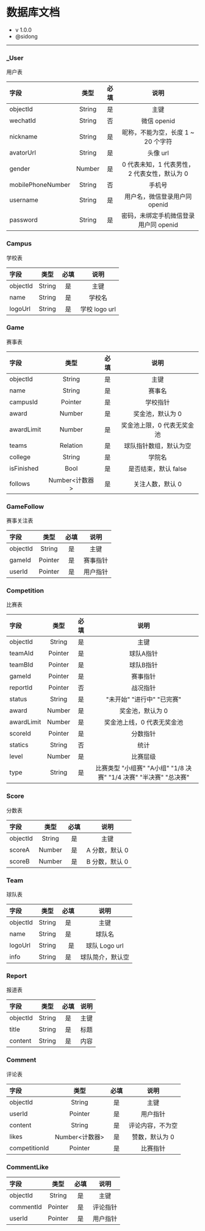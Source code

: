 # 数据库文档

* v 1.0.0
* @sidong

---

### _User

用户表

字段 | 类型 | 必填 | 说明
:--- | :---: | :---: | :---:
objectId | String | 是 | 主键
wechatId | String | 否 | 微信 openid
nickname | String | 是 | 昵称，不能为空，长度 1 ~ 20 个字符
avatorUrl | String | 是 | 头像 url
gender | Number | 是 | 0 代表未知，1 代表男性，2 代表女性，默认为 0
mobilePhoneNumber | String | 否 | 手机号
username | String | 是 | 用户名，微信登录用户同 openid
password | String | 是 | 密码，未绑定手机微信登录用户同 openid

### Campus

学校表

字段 | 类型 | 必填 | 说明
:--- | :---: | :---: | :---:
objectId | String | 是 | 主键
name | String | 是 | 学校名
logoUrl | String | 是 | 学校 logo url

### Game

赛事表

字段 | 类型 | 必填 | 说明
:--- | :---: | :---: | :---:
objectId | String | 是 | 主键
name | String | 是 | 赛事名
campusId | Pointer | 是 | 学校指针
award | Number | 是 | 奖金池，默认为 0
awardLimit | Number | 是 | 奖金池上限，0 代表无奖金池
teams | Relation<Team> | 是 | 球队指针数组，默认为空
college | String | 是 | 学院名
isFinished | Bool | 是 | 是否结束，默认 false
follows | Number<计数器> | 是 | 关注人数，默认 0

### GameFollow

赛事关注表

字段 | 类型 | 必填 | 说明
:--- | :---: | :---: | :---:
objectId | String | 是 | 主键
gameId | Pointer | 是 | 赛事指针
userId | Pointer | 是 | 用户指针

### Competition

比赛表

字段 | 类型 | 必填 | 说明
:--- | :---: | :---: | :---:
objectId | String | 是 | 主键
teamAId | Pointer | 是 | 球队A指针
teamBId | Pointer | 是 | 球队B指针
gameId | Pointer | 是 | 赛事指针
reportId | Pointer | 否 | 战况指针
status | String | 是 | "未开始" "进行中" "已完赛"
award | Number | 是 | 奖金池，默认为 0
awardLimit | Number | 是 | 奖金池上线，0 代表无奖金池
scoreId | Pointer | 是 | 分数指针
statics | String | 否 | 统计
level | Number | 是 | 比赛层级
type | String | 是 | 比赛类型 "小组赛" "A小组" "1/8 决赛" "1/4 决赛" "半决赛" "总决赛"

### Score

分数表

字段 | 类型 | 必填 | 说明
:--- | :---: | :---: | :---:
objectId | String | 是 | 主键
scoreA | Number | 是 | A 分数，默认 0
scoreB | Number | 是 | B 分数，默认 0

### Team

球队表

字段 | 类型 | 必填 | 说明
:--- | :---: | :---: | :---:
objectId | String | 是 | 主键
name | String | 是 | 球队名
logoUrl | String |　是 | 球队 Logo url
info | String | 是 | 球队简介，默认空

### Report

报道表

字段 | 类型 | 必填 | 说明
:--- | :---: | :---: | :---:
objectId | String | 是 | 主键
title | String | 是 | 标题
content | String | 是 | 内容

### Comment

评论表

字段 | 类型 | 必填 | 说明
:--- | :---: | :---: | :---:
objectId | String | 是 | 主键
userId | Pointer | 是 | 用户指针
content | String | 是 | 评论内容，不为空
likes | Number<计数器> | 是 | 赞数，默认为 0
competitionId | Pointer | 是 | 比赛指针

### CommentLike

字段 | 类型 | 必填 | 说明
:--- | :---: | :---: | :---:
objectId | String | 是 | 主键
commentId | Pointer | 是 | 评论指针
userId | Pointer | 是 | 用户指针
